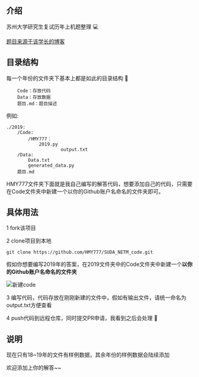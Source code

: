 ## 介绍 

苏州大学研究生复试历年上机题整理 💻

[题目来源于该学长的博客](http://www.zivblog.top/categories/研究生复试/)

## 目录结构

每一个年份的文件夹下基本上都是如此的目录结构 📂

```
	Code：存放代码
	Data：存放数据
	题目.md：题目描述
```

例如:

```
./2019:
	/Code:
		/HMY777：
			2019.py
            		output.txt
    /Data:
    	Data.txt
    	generated_data.py
    题目.md
```

HMY777文件夹下面就是我自己编写的解答代码，想要添加自己的代码，只需要在Code文件夹中新建一个以你的Github账户名命名的文件夹即可。

## 具体用法

1 fork该项目

2 clone项目到本地

```
git clone https://github.com/HMY777/SUDA_NETM_code.git
```

假如你想要编写2019年的答案，在2019文件夹中的Code文件夹中新建一个**以你的Github账户名命名的文件夹**

![新建code](..\README.assets\新建code.gif)

3 编写代码，代码存放在刚刚新建的文件中，假如有输出文件，请统一命名为output.txt方便查看

4 push代码到远程仓库，同时提交PR申请，我看到之后会处理 👀

## 说明

现在只有18~19年的文件有样例数据，其余年份的样例数据会陆续添加

欢迎添加上你的解答~~



